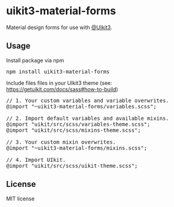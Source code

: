 # uikit3-material-forms

Material design forms for use with [@UIkit3](http://twitter.com/#!/dominictarr).

## Usage

Install package via npm

<pre>
npm install uikit3-material-forms
</pre>

Include files files in your UIkit3 theme (see: https://getuikit.com/docs/sass#how-to-build)

<pre>
// 1. Your custom variables and variable overwrites.
@import "~uikit3-material-forms/variables.scss";
 
// 2. Import default variables and available mixins.
@import "uikit/src/scss/variables-theme.scss";
@import "uikit/src/scss/mixins-theme.scss";
 
// 3. Your custom mixin overwrites.
@import "~uikit3-material-forms/mixins.scss";
 
// 4. Import UIkit.
@import "uikit/src/scss/uikit-theme.scss";
</pre>

## License

MIT license